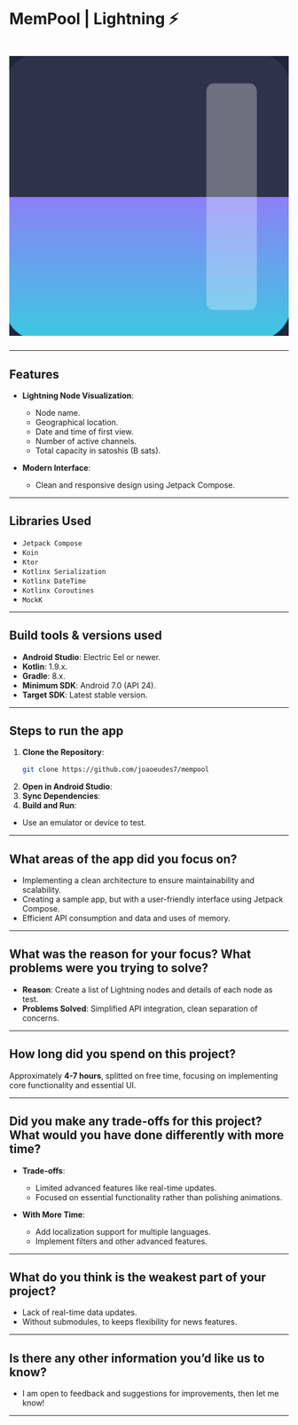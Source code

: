 # MemPool | Lightning ⚡

# ![MemPool Lightning Icon](app/src/main/ic_launcher-playstore.png)

---

## Features

- **Lightning Node Visualization**:
  - Node name.
  - Geographical location.
  - Date and time of first view.
  - Number of active channels.
  - Total capacity in satoshis (B sats).

- **Modern Interface**:
  - Clean and responsive design using Jetpack Compose.

---

## Libraries Used

- `Jetpack Compose`
- `Koin`
- `Ktor`
- `Kotlinx Serialization`
- `Kotlinx DateTime`
- `Kotlinx Coroutines`
- `MockK`
---

## Build tools & versions used

- **Android Studio**: Electric Eel or newer.
- **Kotlin**: 1.9.x.
- **Gradle**: 8.x.
- **Minimum SDK**: Android 7.0 (API 24).
- **Target SDK**: Latest stable version.

---

## Steps to run the app

1. **Clone the Repository**:
   ```bash  
   git clone https://github.com/joaoeudes7/mempool  
   ```  
2. **Open in Android Studio**:
3. **Sync Dependencies**:
4. **Build and Run**:
  - Use an emulator or device to test.

---

## What areas of the app did you focus on?

- Implementing a clean architecture to ensure maintainability and scalability.
- Creating a sample app, but with a user-friendly interface using Jetpack Compose.
- Efficient API consumption and data and uses of memory.

---

## What was the reason for your focus? What problems were you trying to solve?

- **Reason**: Create a list of Lightning nodes and details of each node as test.
- **Problems Solved**: Simplified API integration, clean separation of concerns.

---

## How long did you spend on this project?

Approximately **4-7 hours**, splitted on free time, focusing on implementing core functionality and essential UI.

---

## Did you make any trade-offs for this project? What would you have done differently with more time?

- **Trade-offs**:
  - Limited advanced features like real-time updates.
  - Focused on essential functionality rather than polishing animations.
  
- **With More Time**:
  - Add localization support for multiple languages.
  - Implement filters and other advanced features.

---

## What do you think is the weakest part of your project?

- Lack of real-time data updates.
- Without submodules, to keeps flexibility for news features.

---

## Is there any other information you’d like us to know?

- I am open to feedback and suggestions for improvements, then let me know!

---

